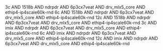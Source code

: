 3c AND 1518b AND ndrpdr AND 6p3cx7veat AND drv_mlx5_core AND ethip4-ip4scale60k-rnd
6c AND 1518b AND ndrpdr AND 6p3cx7veat AND drv_mlx5_core AND ethip4-ip4scale60k-rnd
12c AND 1518b AND ndrpdr AND 6p3cx7veat AND drv_mlx5_core AND ethip4-ip4scale60k-rnd
3c AND imix AND ndrpdr AND 6p3cx7veat AND drv_mlx5_core AND ethip4-ip4scale60k-rnd
6c AND imix AND ndrpdr AND 6p3cx7veat AND drv_mlx5_core AND ethip4-ip4scale60k-rnd
12c AND imix AND ndrpdr AND 6p3cx7veat AND drv_mlx5_core AND ethip4-ip4scale60k-rnd

